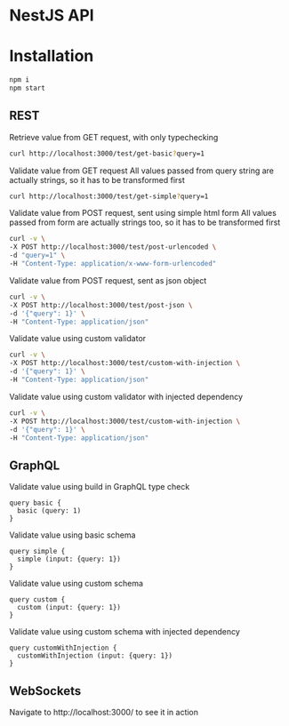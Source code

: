 # NestJS API

# Installation

```sh
npm i
npm start
```

## REST

Retrieve value from GET request, with only typechecking

```sh
curl http://localhost:3000/test/get-basic?query=1
```

Validate value from GET request
All values passed from query string are actually strings, so it has to be transformed first

```sh
curl http://localhost:3000/test/get-simple?query=1
```

Validate value from POST request, sent using simple html form
All values passed from form are actually strings too, so it has to be transformed first

```sh
curl -v \
-X POST http://localhost:3000/test/post-urlencoded \
-d "query=1" \
-H "Content-Type: application/x-www-form-urlencoded"
```

Validate value from POST request, sent as json object

```sh
curl -v \
-X POST http://localhost:3000/test/post-json \
-d '{"query": 1}' \
-H "Content-Type: application/json"
```

Validate value using custom validator

```sh
curl -v \
-X POST http://localhost:3000/test/custom-with-injection \
-d '{"query": 1}' \
-H "Content-Type: application/json"
```

Validate value using custom validator with injected dependency

```sh
curl -v \
-X POST http://localhost:3000/test/custom-with-injection \
-d '{"query": 1}' \
-H "Content-Type: application/json"
```

## GraphQL

Validate value using build in GraphQL type check

```gql
query basic {
  basic (query: 1)
}
```

Validate value using basic schema

```gql
query simple {
  simple (input: {query: 1})
}
```

Validate value using custom schema

```gql
query custom {
  custom (input: {query: 1})
}
```

Validate value using custom schema with injected dependency

```gql
query customWithInjection {
  customWithInjection (input: {query: 1})
}
```

## WebSockets

Navigate to http://localhost:3000/ to see it in action
